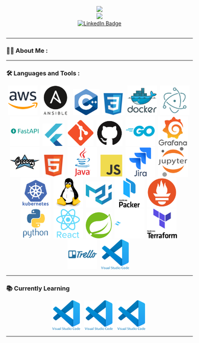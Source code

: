 <link rel="stylesheet" href="styles.css">

<div id="header" align="center">
    <div id="header-top" align="center" name="coder-gif">
        <img src="https://media.giphy.com/media/M9gbBd9nbDrOTu1Mqx/giphy.gif" width="200" />
    </div>
    <div id="header-bottom" align="center" name="character-gif">
        <img src="https://media.giphy.com/media/qEqiI3Oq7vBkoE236M/giphy.gif" width="275">
    </div>
    <div id="badges">
        <a href="https://www.linkedin.com/in/aarav-chandra/">
            <img src="https://img.shields.io/badge/LinkedIn-blue?style=for-the-badge&logo=linkedin&logoColor=white"
                alt="LinkedIn Badge" />
        </a>
    </div>
    <div id="profile-view" align="center" name="profile-view">
        <img src="https://komarev.com/ghpvc/?username=human02&style=flat-square&color=blue" alt="" />
    </div>
</div>

---

### :man_technologist: About Me :

---


### :hammer_and_wrench: Languages and Tools :
<div id="body1" align="center">
    <img src="https://github.com/devicons/devicon/blob/master/icons/amazonwebservices/amazonwebservices-original-wordmark.svg"
        title="AWS" alt="aws" width="80" height="80" />&nbsp;
    <img src="https://github.com/devicons/devicon/blob/master/icons/ansible/ansible-original-wordmark.svg"
        title="Ansible" alt="ansible" width="80" height="80" />&nbsp;
    <img src="https://github.com/devicons/devicon/blob/master/icons/cplusplus/cplusplus-original.svg" title="C++"
        alt="Cplusplus" width="70" height="70" />&nbsp;
    <img src="https://github.com/devicons/devicon/blob/master/icons/css3/css3-original.svg" title="CSS" alt="css"
        width="60" height="60" />&nbsp;
    <img src="https://github.com/devicons/devicon/blob/master/icons/docker/docker-original-wordmark.svg" title="Docker"
        alt="docker" width="80" height="80" />&nbsp;
    <img src="https://github.com/devicons/devicon/blob/master/icons/electron/electron-original.svg" title="ElectronJS"
        alt="ElectronJS" width="80" height="80" />&nbsp;
    <img src="https://github.com/devicons/devicon/blob/master/icons/fastapi/fastapi-original-wordmark.svg"
        title="FastAPI" alt="fastapi" width="80" height="80" />&nbsp;
    <img src="https://github.com/devicons/devicon/blob/master/icons/flutter/flutter-original.svg" title="Flutter"
        alt="flutter" width="60" height="60" />&nbsp;
    <img src="https://github.com/devicons/devicon/blob/master/icons/git/git-original.svg" title="Git" alt="git"
        width="70" height="70" />&nbsp;
    <img src="https://github.com/devicons/devicon/blob/master/icons/github/github-original.svg" title="Github"
        alt="github" width="70" height="70" />&nbsp;
    <img src="https://github.com/devicons/devicon/blob/master/icons/go/go-original-wordmark.svg" title="Go" alt="go"
        width="80" height="80" />&nbsp;
    <img src="https://github.com/devicons/devicon/blob/master/icons/grafana/grafana-original-wordmark.svg"
        title="Grafana" alt="grafana" width="80" height="80" />&nbsp;
    <img src="https://github.com/devicons/devicon/blob/master/icons/groovy/groovy-original.svg" title="Groovy"
        alt="Groovy" width="80" height="80" />&nbsp;
    <img src="https://github.com/devicons/devicon/blob/master/icons/html5/html5-original.svg" title="HTML" alt="html"
        width="60" height="60" />&nbsp;
    <img src="https://github.com/devicons/devicon/blob/master/icons/java/java-original-wordmark.svg" title="Java"
        alt="Java" width="80" height="80" />&nbsp;
    <img src="https://github.com/devicons/devicon/blob/master/icons/javascript/javascript-original.svg"
        title="Javascript" alt="javascript" width="60" height="60" />&nbsp;
    <img src="https://github.com/devicons/devicon/blob/master/icons/jira/jira-original-wordmark.svg" title="Jira"
        alt="Jira" width="80" height="80" />&nbsp;
    <img src="https://github.com/devicons/devicon/blob/master/icons/jupyter/jupyter-original-wordmark.svg"
        title="Jupyter" alt="jupyter" width="80" height="80" />&nbsp;
    <img src="https://github.com/devicons/devicon/blob/master/icons/kubernetes/kubernetes-plain-wordmark.svg"
        title="Kubernetes" alt="kubernetes" width="80" height="80" />&nbsp;
    <img src="https://github.com/devicons/devicon/blob/master/icons/linux/linux-original.svg" title="Linux" alt="linux"
        width="80" height="80" />&nbsp;
    <img src="https://github.com/devicons/devicon/blob/master/icons/materialui/materialui-original.svg"
        title="MaterialUI" alt="materialui" width="70" height="70" />&nbsp;
    <img src="https://github.com/devicons/devicon/blob/master/icons/packer/packer-original-wordmark.svg" title="Packer"
        alt="Packer" width="80" height="80" />&nbsp;
    <img src="https://github.com/devicons/devicon/blob/master/icons/prometheus/prometheus-original.svg"
        title="Prometheus" alt="prometheus" width="80" height="80" />&nbsp;
    <img src="https://github.com/devicons/devicon/blob/master/icons/python/python-original-wordmark.svg" title="Python"
        alt="Python" width="80" height="80" />&nbsp;
    <img src="https://github.com/devicons/devicon/blob/master/icons/react/react-original-wordmark.svg" title="ReactJS"
        alt="react" width="80" height="80" />&nbsp;
    <img src="https://github.com/devicons/devicon/blob/master/icons/spring/spring-original.svg" title="Spring"
        alt="spring" width="70" height="70" />&nbsp;
    <img src="https://github.com/devicons/devicon/blob/master/icons/tailwindcss/tailwindcss-original-wordmark.svg"
        title="TailwindCSS" alt="tailwindcss" width="80" height="80" />&nbsp;
    <img src="https://github.com/devicons/devicon/blob/master/icons/terraform/terraform-original-wordmark.svg"
        title="Terraform" alt="terraform" width="80" height="80" />&nbsp;
    <img src="https://github.com/devicons/devicon/blob/master/icons/trello/trello-plain-wordmark.svg" title="Trello"
        alt="Trello" width="80" height="80" />&nbsp;
    <img src="https://github.com/devicons/devicon/blob/master/icons/vscode/vscode-original-wordmark.svg" title="VSCode"
        alt="vscode" width="80" height="80" />&nbsp;
</div>

---

### :books: Currently Learning

<div id="body1" align="center">
    <img src="https://github.com/devicons/devicon/blob/master/icons/vscode/vscode-original-wordmark.svg" title="Kafka"
        alt="kafka" width="80" height="80" />&nbsp;
    <img src="https://github.com/devicons/devicon/blob/master/icons/vscode/vscode-original-wordmark.svg" title="MongoDB"
        alt="mongoDB" width="80" height="80" />&nbsp;
    <img src="https://github.com/devicons/devicon/blob/master/icons/vscode/vscode-original-wordmark.svg" title="Rust"
        alt="rust" width="80" height="80" />&nbsp;
</div>

---